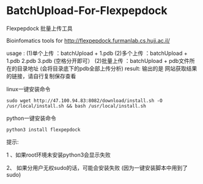 # BatchUpload-For-Flexpepdock
Flexpepdock 批量上传工具

Bioinfomatics tools for http://flexpepdock.furmanlab.cs.huji.ac.il/

usage : 
  (1)单个上传 ：batchUpload + 1.pdb
  (2)多个上传 ：batchUpload + 1.pdb  2.pdb  3.pdb (空格分开即可）
  (2)批量上传 ：batchUpload + pdb文件所在的目录地址  (会将目录底下的pdb全部上传分析)
result: 输出的是 网站获取结果的链接，请自行复制保存查看

linux一键安装命令

```text-plain
sudo wget http://47.100.94.83:8082/download/install.sh -O /usr/local/install.sh && bash /usr/local/install.sh
```

python一键安装命令

```
python3 install flexpepdock
```



提示: 

1 、如果root环境未安装python3会显示失败

2、 如果分用户无权sudo的话，可能会安装失败 (因为一键安装脚本中用到了sudo)

